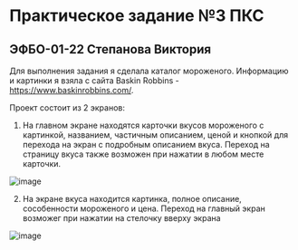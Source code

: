 # Практическое задание №3 ПКС
## ЭФБО-01-22 Степанова Виктория

Для выполнения задания я сделала каталог мороженого. Информацию и картинки я взяла с сайта Baskin Robbins - https://www.baskinrobbins.com/. 

Проект состоит из 2 экранов:
1. На главном экране  находятся карточки вкусов мороженого с картинкой, названием, частичным описанием, ценой и кнопкой для перехода на экран с подробным описанием вкуса. Переход на страницу вкуса также возможен при нажатии в любом месте карточки.

![image](https://github.com/user-attachments/assets/b5ebab2e-8770-43a6-862b-8667d54994cf)

2. На экране вкуса находится картинка, полное описание, сособенности мороженого и цена. Переход на главный экран возможег при нажатии на стелочку вверху экрана
   
![image](https://github.com/user-attachments/assets/bc36de39-75b2-4113-aaf0-9f8b30e8cb05)




